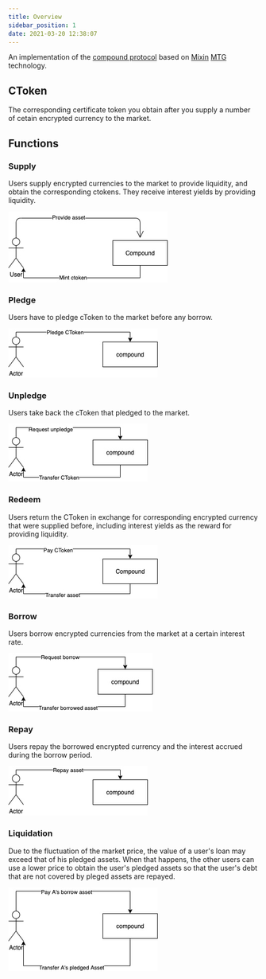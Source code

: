 ```yaml
---
title: Overview
sidebar_position: 1
date: 2021-03-20 12:38:07
---
```


An implementation of the [compound protocol](https://github.com/compound-finance/compound-protocol) based on [Mixin](https://github.com/MixinNetwork/mixin) [MTG](https://github.com/MixinNetwork/developers.mixin.one/blob/main/developers/src/i18n/en/document/mainnet/mtg.md) technology.

## CToken

The corresponding certificate token you obtain after you supply a number of cetain encrypted currency to the market.

## Functions

### Supply

Users supply encrypted currencies to the market to provide liquidity,
and obtain the corresponding ctokens. They receive interest yields by providing liquidity.

![](overview/uc_supply.jpg)

### Pledge

Users have to pledge cToken to the market before any borrow.

![](overview/uc_pledge.jpg)

### Unpledge

Users take back the cToken that pledged to the market.

![](overview/uc_unpledge.jpg)

### Redeem

Users return the CToken in exchange for corresponding encrypted currency that were supplied before, including interest yields as the reward for providing liquidity.

![](overview/uc_redeem.jpg)

### Borrow

Users borrow encrypted currencies from the market at a certain interest rate.

![](overview/uc_borrow.jpg)

### Repay

Users repay the borrowed encrypted currency and the interest accrued during the borrow period.

![](overview/uc_repay.jpg)

### Liquidation

Due to the fluctuation of the market price, the value of a user's loan may exceed that of his pledged assets. When that happens, the other users can use a lower price to obtain the user's pledged assets so that the user's debt that are not covered by pleged assets are repayed.

![](overview/uc_liquidity.jpg)

